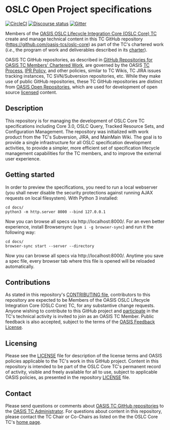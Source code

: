 # OSLC Open Project specifications

[![CircleCI](https://circleci.com/gh/oasis-tcs/oslc-core.svg?style=svg)](https://circleci.com/gh/oasis-tcs/oslc-core)
[![Discourse status](https://img.shields.io/discourse/https/meta.discourse.org/status.svg)](https://forum.open-services.net/)
[![Gitter](https://img.shields.io/gitter/room/nwjs/nw.js.svg)](https://gitter.im/OSLC/chat)


Members of the [OASIS OSLC Lifecycle Integration Core (OSLC Core)
TC](https://www.oasis-open.org/committees/oslc-core/) create and manage
technical content in this TC GitHub repository
(<https://github.com/oasis-tcs/oslc-core>) as part of the TC\'s
chartered work (*i.e.*, the program of work and deliverables described
in its
[charter](https://www.oasis-open.org/committees/oslc-core/charter.php)).

OASIS TC GitHub repositories, as described in [GitHub Repositories for
OASIS TC Members\' Chartered
Work](https://www.oasis-open.org/resources/tcadmin/github-repositories-for-oasis-tc-members-chartered-work),
are governed by the OASIS [TC
Process](https://www.oasis-open.org/policies-guidelines/tc-process),
[IPR Policy](https://www.oasis-open.org/policies-guidelines/ipr), and
other policies, similar to TC Wikis, TC JIRA issues tracking instances,
TC SVN/Subversion repositories, etc. While they make use of public
GitHub repositories, these TC GitHub repositories are distinct from
[OASIS Open
Repositories](https://www.oasis-open.org/resources/open-repositories),
which are used for development of open source
[licensed](https://www.oasis-open.org/resources/open-repositories/licenses)
content.

## Description

This repository is for managing the development of OSLC Core TC
specifications including Core 3.0, OSLC Query, Tracked Resource Sets,
and Configuration Management. The repository was initialized with work
product from the TC\'s Subversion, JIRA, and MainMain Wiki. The goal is
to provide a single infrastructure for all OSLC specification
development activities, to provide a simpler, more efficient set of
specification lifecycle management capabilities for the TC members, and
to improve the external user experience.

## Getting started

In order to preview the specifications, you need to run a local webserver (you shall never disable the security protections against running AJAX requests on local filesystem). With Python 3 installed:

    cd docs/
    python3 -m http.server 8000 --bind 127.0.0.1

Now you can browse all specs via http://localhost:8000/. For an even better experience, install Browsersync (`npm i -g browser-sync`) and run it the following way:

    cd docs/
    browser-sync start --server --directory

Now you can browse all specs via http://localhost:8000/. Anytime you save a spec file, every browser tab where this file is opened will be reloaded automatically. 

## Contributions

As stated in this repository\'s [CONTRIBUTING
file](https://github.com/oasis-tcs/oslc-core/blob/master/CONTRIBUTING.md),
contributors to this repository are expected to be Members of the OASIS
OSLC Lifecycle Integration Core (OSLC Core) TC, for any substantive
change requests. Anyone wishing to contribute to this GitHub project and
[participate](https://www.oasis-open.org/join/participation-instructions)
in the TC\'s technical activity is invited to join as an OASIS TC
Member. Public feedback is also accepted, subject to the terms of the
[OASIS Feedback
License](https://www.oasis-open.org/policies-guidelines/ipr#appendixa).

## Licensing

Please see the
[LICENSE](https://github.com/oasis-tcs/oslc-core/blob/master/LICENSE.md)
file for description of the license terms and OASIS policies applicable
to the TC\'s work in this GitHub project. Content in this repository is
intended to be part of the OSLC Core TC\'s permanent record of activity,
visible and freely available for all to use, subject to applicable OASIS
policies, as presented in the repository
[LICENSE](https://github.com/oasis-tcs/oslc-core/blob/master/LICENSE.md)
file.


## Contact

Please send questions or comments about [OASIS TC GitHub
repositories](https://www.oasis-open.org/resources/tcadmin/github-repositories-for-oasis-tc-members-chartered-work)
to the [OASIS TC Administrator](mailto:tc-admin@oasis-open.org). For
questions about content in this repository, please contact the TC Chair
or Co-Chairs as listed on the the OSLC Core TC\'s [home
page](https://www.oasis-open.org/committees/oslc-core/).
